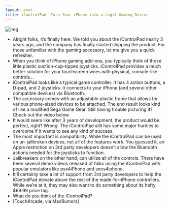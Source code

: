 ```yaml
---
layout: post
title: iControlPad- Turn Your iPhone into a Legit Gaming Device
---
```

![img](http://media.idownloadblog.com/wp-content/uploads/2011/07/icontrolpad_1.jpg)
* Alright folks, it’s finally here. We told you about the iControlPad nearly 3 years ago, and the company has finally started shipping the product. For those unfamiliar with the gaming accessory, let me give you a quick refresher.
* When you think of iPhone gaming add-ons, you typically think of those little plastic suction-cup-tipped joysticks. iControlPad provides a much better solution for your touchscreen woes with physical, console-like controls…
* iControlPad looks like a typical game controller. It has 4 action buttons, a D-pad, and 2 joysticks. It connects to your iPhone (and several other compatible devices) via Bluetooth.
* The accessory comes with an adjustable plastic frame that allows for various phone-sized devices to be attached. The end result looks kind of like a modified Sega Game Gear. Still having trouble picturing it? Check out the video below.
* It would seem like after 3 years of development, the product would be perfect, right? Wrong. The iControlPad still has some major hurdles to overcome if it wants to see any kind of success.
* The most important is compatibility. While the iControlPad can be used on un-jailbroken devices, not all of the features work. You guessed it, an Apple restriction on 3rd party developers doesn’t allow the Bluetooth actions needed for the joysticks to function.
* Jailbreakers on the other hand, can utilize all of the controls. There have been several demo videos released of folks using the iControlPad with popular emulators like psx4iPhone and snes4iphone.
* It’ll certainly take a lot of support from 3rd party developers to help the iControlPad elevate above the rest of the made-for-iPhone controllers. While we’re at it, they may also want to do something about its hefty $69.99 price tag.
* What do you think of the iControlPad?
* [TouchArcade, via MacRumors]

